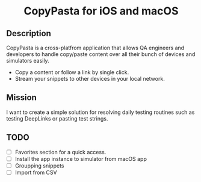 <p align="center">
  <h1 align="center">CopyPasta for iOS and macOS</h1>
</p>

## Description

CopyPasta is a cross-platfrom application that allows QA engineers and developers to handle copy/paste content over all their bunch of devices and simulators easily.

- Copy a content or follow a link by single click.
- Stream your snippets to other devices in your local network.

## Mission

I want to create a simple solution for resolving daily testing routines such as testing DeepLinks or pasting test strings.

## TODO

- [ ] Favorites section for a quick access.
- [ ] Install the app instance to simulator from macOS app
- [ ] Groupping snippets
- [ ] Import from CSV